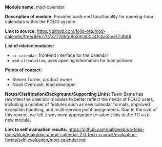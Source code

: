 **Module name:** mod-calendar

**Description of module:** Provides back-end functionality for opening-hour calendars within the
FOLIO system.

**Link to source:**
https://github.com/folio-org/mod-calendar/tree/9eb7707377266fd8b59cb00c4fc0a55ea17c8bf9

**List of related modules:**

- `ui-calendar`, frontend interface for the calendar
- `mod-circulation`, uses opening information for loan policies

**Points of contact:**

- Steven Turner, product owner
- Noah Overcash, lead developer

**Notes/Clarification/Background/Supporting Links:** Team Bama has rewritten the calendar modules to
better reflect the needs of FOLIO users, including a number of features such as new calendar
formats, improved exception handling, and multi-service point assignments. Due to the size of this
rewrite, we felt it was most appropriate to submit this to the TC as a new module.

**Link to self evaluation results:**
https://github.com/ualibweb/ua-folio-docs/blob/main/docs/mod-calendar-2.0-tech-council/evaluation-forms/self-evaluation/mod-calendar.md
